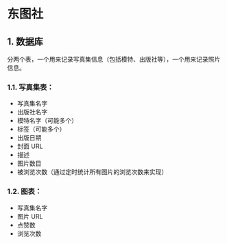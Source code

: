 # 东图社

## 1. 数据库

分两个表，一个用来记录写真集信息（包括模特、出版社等），一个用来记录照片信息。

### 1.1. 写真集表：

* 写真集名字
* 出版社名字
* 模特名字（可能多个）
* 标签（可能多个）
* 出版日期
* 封面 URL
* 描述
* 图片数目
* 被浏览次数（通过定时统计所有图片的浏览次数来实现）

### 1.2. 图表：

* 写真集名字
* 图片 URL
* 点赞数
* 浏览次数
